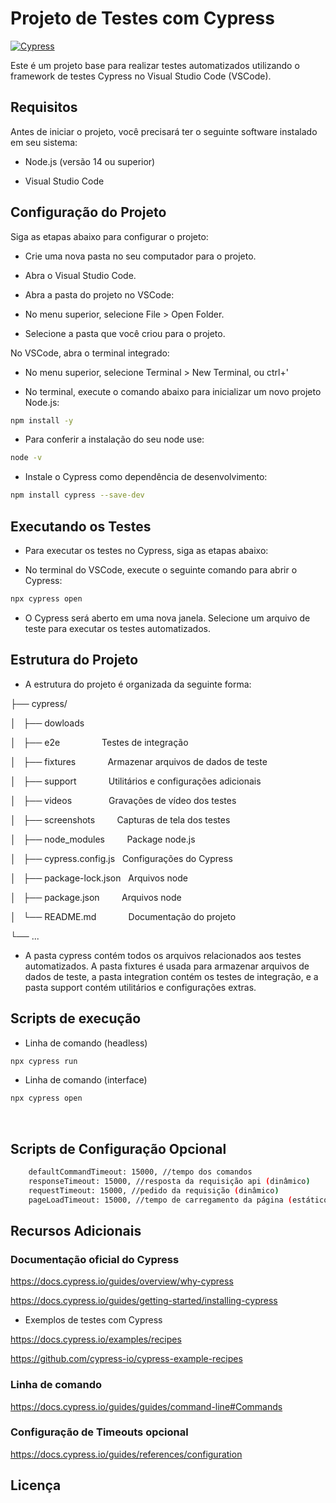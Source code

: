# Projeto de Testes com Cypress
[![Cypress](https://img.shields.io/npm/v/cypress?color=33ff99&label=cypress&logo=cypress&style=for-the-badge)](https://www.cypress.io)

Este é um projeto base para realizar testes automatizados utilizando o framework de testes Cypress no Visual Studio Code (VSCode).

## Requisitos

Antes de iniciar o projeto, você precisará ter o seguinte software instalado em seu sistema:

- Node.js (versão 14 ou superior)

- Visual Studio Code

## Configuração do Projeto

Siga as etapas abaixo para configurar o projeto:

- Crie uma nova pasta no seu computador para o projeto.

 - Abra o Visual Studio Code.

 - Abra a pasta do projeto no VSCode:

 - No menu superior, selecione File > Open Folder.

 - Selecione a pasta que você criou para o projeto.

No VSCode, abra o terminal integrado:

- No menu superior, selecione Terminal > New Terminal, ou ctrl+'

- No terminal, execute o comando abaixo para inicializar um novo projeto Node.js:

```bash
npm install -y
```

- Para conferir a instalação do seu node use:

```bash
node -v
```

- Instale o Cypress como dependência de desenvolvimento:

```bash
npm install cypress --save-dev
```

## Executando os Testes

- Para executar os testes no Cypress, siga as etapas abaixo:

- No terminal do VSCode, execute o seguinte comando para abrir o Cypress:
```bash
npx cypress open
```

- O Cypress será aberto em uma nova janela. Selecione um arquivo de teste para executar os testes automatizados.

## Estrutura do Projeto

- A estrutura do projeto é organizada da seguinte forma:

├── cypress/

│   ├── dowloads

│   ├── e2e                                 Testes de integração

│   ├── fixtures                            Armazenar arquivos de dados de teste

│   ├── support                             Utilitários e configurações adicionais

│   ├── videos                              Gravações de vídeo dos testes

│   ├── screenshots                         Capturas de tela dos testes

│   ├── node_modules                        Package node.js

│   ├── cypress.config.js                   Configurações do Cypress

│   ├── package-lock.json                   Arquivos node

│   ├── package.json                        Arquivos node

│   └── README.md                           Documentação do projeto

└── ...

- A pasta cypress contém todos os arquivos relacionados aos testes automatizados. A pasta fixtures é usada para armazenar arquivos de dados de teste, a pasta integration contém os testes de integração, e a pasta support contém utilitários e configurações extras.

## Scripts de execução

- Linha de comando (headless)

```bash
npx cypress run
```

- Linha de comando (interface)
```bash
npx cypress open
```
<br>

## Scripts de Configuração Opcional
```bash
    defaultCommandTimeout: 15000, //tempo dos comandos 
    responseTimeout: 15000, //resposta da requisição api (dinâmico)
    requestTimeout: 15000, //pedido da requisição (dinâmico)
    pageLoadTimeout: 15000, //tempo de carregamento da página (estático)
```
## Recursos Adicionais

### Documentação oficial do Cypress

https://docs.cypress.io/guides/overview/why-cypress

https://docs.cypress.io/guides/getting-started/installing-cypress
<br>

- Exemplos de testes com Cypress

https://docs.cypress.io/examples/recipes

https://github.com/cypress-io/cypress-example-recipes
<br>

### Linha de comando

https://docs.cypress.io/guides/guides/command-line#Commands

### Configuração de Timeouts opcional

https://docs.cypress.io/guides/references/configuration


## Licença
